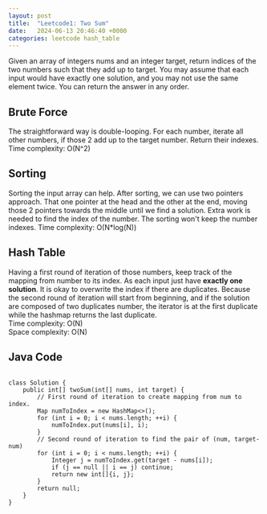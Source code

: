 ```yaml
---
layout: post
title:  "Leetcode1: Two Sum"
date:   2024-06-13 20:46:40 +0000
categories: leetcode hash_table
---
```


Given an array of integers nums and an integer target, return indices of the two numbers such that they add up to target.
You may assume that each input would have exactly one solution, and you may not use the same element twice.
You can return the answer in any order.

<h2>Brute Force</h2>
The straightforward way is double-looping. For each number, iterate all other numbers,
if those 2 add up to the target number. Return their indexes.<br>
Time complexity: O(N^2)

<h2>Sorting</h2>
Sorting the input array can help. After sorting, we can use two pointers approach. That one pointer at
the head and the other at the end, moving those 2 pointers towards the middle until we find a solution.
Extra work is needed to find the index of the number. The sorting won't keep the number indexes.
Time complexity: O(N*log(N))

<h2>Hash Table</h2>
Having a first round of iteration of those numbers, keep track of the mapping from number to its index.
As each input just have <b>exactly one solution</b>. It is okay to overwrite the index if there are 
duplicates. Because the second round of iteration will start from beginning, and if the solution are
composed of two duplicates number, the iterator is at the first duplicate while the hashmap returns the
last duplicate.<br>
Time complexity: O(N) <br>
Space complexity: O(N) <br>

<h2> Java Code </h2>
<pre>
<code>
class Solution {
    public int[] twoSum(int[] nums, int target) {
        // First round of iteration to create mapping from num to index.
        Map<Integer, Integer> numToIndex = new HashMap<>();
        for (int i = 0; i < nums.length; ++i) {
            numToIndex.put(nums[i], i);
        }
        // Second round of iteration to find the pair of (num, target-num)
        for (int i = 0; i < nums.length; ++i) {
            Integer j = numToIndex.get(target - nums[i]);
            if (j == null || i == j) continue;
            return new int[]{i, j};
        }
        return null;
    }
}
</code>
</pre>